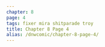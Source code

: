 ```yaml
---
chapter: 8
page: 4
tags: fixer mira shitparade troy
title: Chapter 8 Page 4
alias: /dnwcomic/chapter-8-page-4/
---
```

